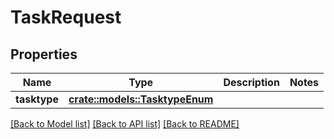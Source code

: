 # TaskRequest

## Properties

Name | Type | Description | Notes
------------ | ------------- | ------------- | -------------
**tasktype** | [**crate::models::TasktypeEnum**](TasktypeEnum.md) |  | 

[[Back to Model list]](../README.md#documentation-for-models) [[Back to API list]](../README.md#documentation-for-api-endpoints) [[Back to README]](../README.md)


